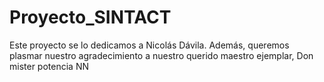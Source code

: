 # Proyecto_SINTACT

Este proyecto se lo dedicamos a Nicolás Dávila. Además, queremos plasmar nuestro agradecimiento a nuestro querido maestro ejemplar, Don mister potencia NN
